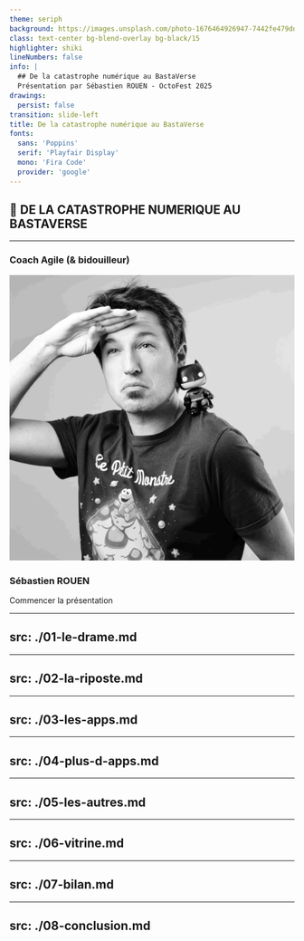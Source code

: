 ```yaml
---
theme: seriph
background: https://images.unsplash.com/photo-1676464926947-7442fe479dda?q=80&w=1752&auto=format&fit=crop
class: text-center bg-blend-overlay bg-black/15
highlighter: shiki
lineNumbers: false
info: |
  ## De la catastrophe numérique au BastaVerse
  Présentation par Sébastien ROUEN - OctoFest 2025
drawings:
  persist: false
transition: slide-left
title: De la catastrophe numérique au BastaVerse
fonts:
  sans: 'Poppins'
  serif: 'Playfair Display'
  mono: 'Fira Code'
  provider: 'google'
---
```


## 🎤 DE LA CATASTROPHE NUMERIQUE AU BASTAVERSE

<hr />

### Coach Agile <span class="text-sm italic text-gray-300">(& bidouilleur)</span>

<div class="pt-8 flex justify-center">
  <img src="./assets/sebastien.jpg" class="w-32 h-32 rounded-full object-cover border-4 border-white/20" alt="Sébastien ROUEN" />
</div>

### Sébastien ROUEN

<div class="pt-12">
  <span @click="$slidev.nav.next" class="px-2 py-1 rounded cursor-pointer bg-white bg-opacity-10" hover="bg-white bg-opacity-30">
    Commencer la présentation <carbon:arrow-right class="inline"/>
  </span>
</div>

<div class="abs-br m-6 flex gap-2">
  <a href="https://github.com/sebastien-rouen" target="_blank" alt="GitHub"
    class="text-xl slidev-icon-btn opacity-50 !border-none !hover:text-white">
    <carbon-logo-github />
  </a>
</div>

<!--
Bienvenue dans cette présentation où je vais vous raconter comment une catastrophe technique m'a mené à créer mon propre écosystème numérique !
-->

---
src: ./01-le-drame.md
---

---
src: ./02-la-riposte.md
---

---
src: ./03-les-apps.md
---

---
src: ./04-plus-d-apps.md
---

---
src: ./05-les-autres.md
---

---
src: ./06-vitrine.md
---

---
src: ./07-bilan.md
---

---
src: ./08-conclusion.md
---
